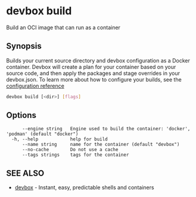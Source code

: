 # devbox build

Build an OCI image that can run as a container

## Synopsis

Builds your current source directory and devbox configuration as a Docker container. Devbox will create a plan for your container based on your source code, and then apply the packages and stage overrides in your devbox.json. 
 To learn more about how to configure your builds, see the [configuration reference](/docs/configuration_reference)

```bash
devbox build [<dir>] [flags]
```

## Options

```text
      --engine string   Engine used to build the container: 'docker', 'podman' (default "docker")
  -h, --help            help for build
      --name string     name for the container (default "devbox")
      --no-cache        Do not use a cache
      --tags strings    tags for the container
```

## SEE ALSO

* [devbox](./devbox.md)	 - Instant, easy, predictable shells and containers

